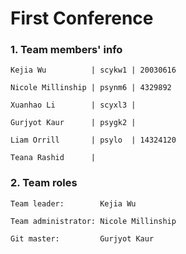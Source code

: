 # First Conference

### 1. Team members' info

    Kejia Wu          | scykw1 | 20030616

    Nicole Millinship | psynm6 | 4329892

    Xuanhao Li        | scyxl3 |

    Gurjyot Kaur      | psygk2 |

    Liam Orrill       | psylo  | 14324120

    Teana Rashid      |


### 2. Team roles

    Team leader:        Kejia Wu

    Team administrator: Nicole Millinship

    Git master:         Gurjyot Kaur